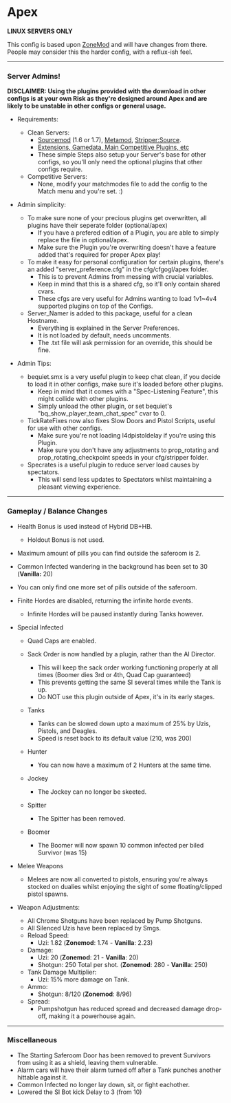 # Apex #

**LINUX SERVERS ONLY**

This config is based upon [ZoneMod](https://github.com/SirPlease/ZoneMod) and will have changes from there.
People may consider this the harder config, with a reflux-ish feel.

- - - -
### Server Admins! ###

**DISCLAIMER: Using the plugins provided with the download in other configs is at your own Risk as they're designed around Apex and are likely to be unstable in other configs or general usage.**

* Requirements:
  * Clean Servers:
	* [Sourcemod](https://www.sourcemod.net/downloads.php?branch=1.7-dev) (1.6 or 1.7), [Metamod](https://www.metamodsource.net/), [Stripper:Source](http://www.bailopan.net/stripper/#install).
	* [Extensions, Gamedata, Main Competitive Plugins, etc](http://sirftp.com/Left4Dead2/ZoneModRequirements.zip)
	* These simple Steps also setup your Server's base for other configs, so you'll only need the optional plugins that other configs require.
  * Competitive Servers:
	* None, modify your matchmodes file to add the config to the Match menu and you're set. :)

* Admin simplicity:
  * To make sure none of your precious plugins get overwritten, all plugins have their seperate folder (optional/apex)
    * If you have a prefered edition of a Plugin, you are able to simply replace the file in optional/apex.
	* Make sure the Plugin you're overwriting doesn't have a feature added that's required for proper Apex play!
  * To make it easy for personal configuration for certain plugins, there's an added "server_preference.cfg" in the cfg/cfgogl/apex folder.
    * This is to prevent Admins from messing with crucial variables.
	* Keep in mind that this is a shared cfg, so it'll only contain shared cvars.
	* These cfgs are very useful for Admins wanting to load 1v1~4v4 supported plugins on top of the Configs.
  * Server_Namer is added to this package, useful for a clean Hostname.
	* Everything is explained in the Server Preferences.
	* It is not loaded by default, needs uncomments.
	* The .txt file will ask permission for an override, this should be fine.

* Admin Tips:
  * bequiet.smx is a very useful plugin to keep chat clean, if you decide to load it in other configs, make sure it's loaded before other plugins.
	* Keep in mind that it comes with a "Spec-Listening Feature", this might collide with other plugins.
	* Simply unload the other plugin, or set bequiet's "bq_show_player_team_chat_spec" cvar to 0.
  * TickRateFixes now also fixes Slow Doors and Pistol Scripts, useful for use with other configs.
	* Make sure you're not loading l4dpistoldelay if you're using this Plugin.
	* Make sure you don't have any adjustments to prop_rotating and prop_rotating_checkpoint speeds in your cfg/stripper folder.
  * Specrates is a useful plugin to reduce server load causes by spectators.
    * This will send less updates to Spectators whilst maintaining a pleasant viewing experience.

- - - -
### Gameplay / Balance Changes ###
* Health Bonus is used instead of Hybrid DB+HB.
  * Holdout Bonus is not used.

* Maximum amount of pills you can find outside the saferoom is 2.
* Common Infected wandering in the background has been set to 30 (**Vanilla:** 20)
* You can only find one more set of pills outside of the saferoom.
* Finite Hordes are disabled, returning the infinite horde events.
  * Infinite Hordes will be paused instantly during Tanks however.

* Special Infected
  * Quad Caps are enabled.
  * Sack Order is now handled by a plugin, rather than the AI Director.
	* This will keep the sack order working functioning properly at all times (Boomer dies 3rd or 4th, Quad Cap guaranteed)
	* This prevents getting the same SI several times while the Tank is up.
	* Do NOT use this plugin outside of Apex, it's in its early stages.
  
  * Tanks
	* Tanks can be slowed down upto a maximum of 25% by Uzis, Pistols, and Deagles.
	* Speed is reset back to its default value (210, was 200)
  * Hunter
	* You can now have a maximum of 2 Hunters at the same time.
  * Jockey
    * The Jockey can no longer be skeeted.
  * Spitter
	* The Spitter has been removed.
  * Boomer
    * The Boomer will now spawn 10 common infected per biled Survivor (was 15)

* Melee Weapons
  * Melees are now all converted to pistols, ensuring you're always stocked on dualies whilst enjoying the sight of some floating/clipped pistol spawns.

* Weapon Adjustments:
  * All Chrome Shotguns have been replaced by Pump Shotguns.
  * All Silenced Uzis have been replaced by Smgs.
  * Reload Speed:
	* Uzi: 1.82 (**Zonemod**: 1.74 - **Vanilla**: 2.23)
  * Damage:
	* Uzi: 20 (**Zonemod**: 21 - **Vanilla**: 20)
	* Shotgun: 250 Total per shot. (**Zonemod**: 280 - **Vanilla**: 250)
  * Tank Damage Multiplier:
    * Uzi: 15% more damage on Tank.
  * Ammo:
	* Shotgun: 8/120 (**Zonemod**: 8/96)
  * Spread:
	* Pumpshotgun has reduced spread and decreased damage drop-off, making it a powerhouse again.
	
- - - -
### Miscellaneous ###
* The Starting Saferoom Door has been removed to prevent Survivors from using it as a shield, leaving them vulnerable.
* Alarm cars will have their alarm turned off after a Tank punches another hittable against it.
* Common Infected no longer lay down, sit, or fight eachother.
* Lowered the SI Bot kick Delay to 3 (from 10)